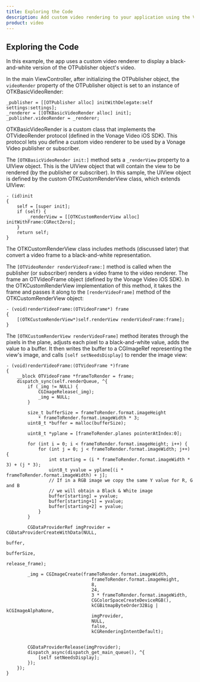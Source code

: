 ```yaml
---
title: Exploring the Code
description: Add custom video rendering to your application using the Vonage Video API.
product: video
---
```


## Exploring the Code

In this example, the app uses a custom video renderer to display a black-and-white version of the OTPublisher object's video.

In the main ViewController, after initializing the OTPublisher object, the `videoRender` property of the OTPublisher object is set to an instance of OTKBasicVideoRender:

```objc
_publisher = [[OTPublisher alloc] initWithDelegate:self settings:settings];
_renderer = [[OTKBasicVideoRender alloc] init];
_publisher.videoRender = _renderer;
```

OTKBasicVideoRender is a custom class that implements the OTVideoRender protocol (defined in the Vonage Video iOS SDK). This protocol lets you define a custom video renderer to be used by a Vonage Video publisher or subscriber.

The `[OTKBasicVideoRender init:]` method sets a `_renderView` property to a UIView object. This is the UIView object that will contain the view to be rendered (by the publisher or subscriber). In this sample, the UIView object is defined by the custom OTKCustomRenderView class, which extends UIView:

```objc
- (id)init
{
    self = [super init];
    if (self) {
        _renderView = [[OTKCustomRenderView alloc] initWithFrame:CGRectZero];
    }
    return self;
}
```

The OTKCustomRenderView class includes methods (discussed later) that convert a video frame to a black-and-white representation.

The `[OTVideoRender renderVideoFrame:]` method is called when the publisher (or subscriber) renders a video frame to the video renderer. The frame an OTVideoFrame object (defined by the Vonage Video iOS SDK). In the OTKCustomRenderView implementation of this method, it takes the frame and passes it along to the `[renderVideoFrame]` method of the OTKCustomRenderView object:

```objc
- (void)renderVideoFrame:(OTVideoFrame*) frame
{
    [(OTKCustomRenderView*)self.renderView renderVideoFrame:frame];
}
```

The `[OTKCustomRenderView renderVideoFrame]` method iterates through the pixels in the plane, adjusts each pixel to a black-and-white value, adds the value to a buffer. It then writes the buffer to a CGImageRef representing the view's image, and calls `[self setNeedsDisplay]` to render the image view:

```objc
- (void)renderVideoFrame:(OTVideoFrame *)frame
{
    __block OTVideoFrame *frameToRender = frame;
    dispatch_sync(self.renderQueue, ^{
        if (_img != NULL) {
            CGImageRelease(_img);
            _img = NULL;
        }

        size_t bufferSize = frameToRender.format.imageHeight
            * frameToRender.format.imageWidth * 3;
        uint8_t *buffer = malloc(bufferSize);

        uint8_t *yplane = [frameToRender.planes pointerAtIndex:0];

        for (int i = 0; i < frameToRender.format.imageHeight; i++) {
            for (int j = 0; j < frameToRender.format.imageWidth; j++) {
                int starting = (i * frameToRender.format.imageWidth * 3) + (j * 3);
                uint8_t yvalue = yplane[(i * frameToRender.format.imageWidth) + j];
                // If in a RGB image we copy the same Y value for R, G and B
                // we will obtain a Black & White image
                buffer[starting] = yvalue;
                buffer[starting+1] = yvalue;
                buffer[starting+2] = yvalue;
            }
        }

        CGDataProviderRef imgProvider = CGDataProviderCreateWithData(NULL,
                                                                        buffer,
                                                                        bufferSize,
                                                                        release_frame);

        _img = CGImageCreate(frameToRender.format.imageWidth,
                                frameToRender.format.imageHeight,
                                8,
                                24,
                                3 * frameToRender.format.imageWidth,
                                CGColorSpaceCreateDeviceRGB(),
                                kCGBitmapByteOrder32Big | kCGImageAlphaNone,
                                imgProvider,
                                NULL,
                                false,
                                kCGRenderingIntentDefault);


        CGDataProviderRelease(imgProvider);
        dispatch_async(dispatch_get_main_queue(), ^{
            [self setNeedsDisplay];
        });
    });
}
```
